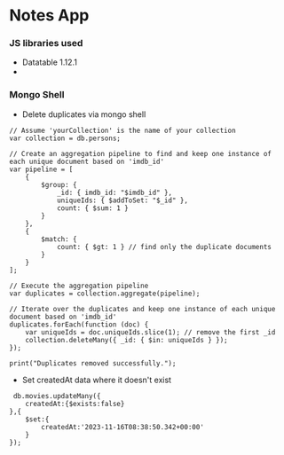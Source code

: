 # Notes App

### JS libraries used
 - Datatable 1.12.1
  - 


### Mongo Shell
 - Delete duplicates via mongo shell
```
// Assume 'yourCollection' is the name of your collection
var collection = db.persons;

// Create an aggregation pipeline to find and keep one instance of each unique document based on 'imdb_id'
var pipeline = [
    {
        $group: {
            _id: { imdb_id: "$imdb_id" },
            uniqueIds: { $addToSet: "$_id" },
            count: { $sum: 1 }
        }
    },
    {
        $match: {
            count: { $gt: 1 } // find only the duplicate documents
        }
    }
];

// Execute the aggregation pipeline
var duplicates = collection.aggregate(pipeline);

// Iterate over the duplicates and keep one instance of each unique document based on 'imdb_id'
duplicates.forEach(function (doc) {
    var uniqueIds = doc.uniqueIds.slice(1); // remove the first _id
    collection.deleteMany({ _id: { $in: uniqueIds } });
});

print("Duplicates removed successfully.");

```

 - Set createdAt data where it doesn't exist

```
 db.movies.updateMany({
    createdAt:{$exists:false}
},{
    $set:{
        createdAt:'2023-11-16T08:38:50.342+00:00'
    }
});
 ```